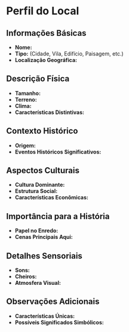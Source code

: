 # Perfil do Local

## Informações Básicas
- **Nome:**
- **Tipo:** (Cidade, Vila, Edifício, Paisagem, etc.)
- **Localização Geográfica:**

## Descrição Física
- **Tamanho:**
- **Terreno:**
- **Clima:**
- **Características Distintivas:**

## Contexto Histórico
- **Origem:**
- **Eventos Históricos Significativos:**

## Aspectos Culturais
- **Cultura Dominante:**
- **Estrutura Social:**
- **Características Econômicas:**

## Importância para a História
- **Papel no Enredo:**
- **Cenas Principais Aqui:**

## Detalhes Sensoriais
- **Sons:**
- **Cheiros:**
- **Atmosfera Visual:**

## Observações Adicionais
- **Características Únicas:**
- **Possíveis Significados Simbólicos:**
